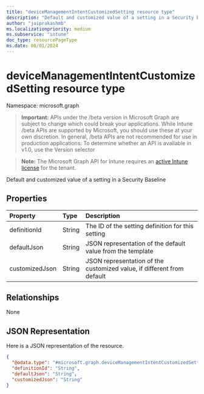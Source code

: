 ```yaml
---
title: "deviceManagementIntentCustomizedSetting resource type"
description: "Default and customized value of a setting in a Security Baseline"
author: "jaiprakashmb"
ms.localizationpriority: medium
ms.subservice: "intune"
doc_type: resourcePageType
ms.date: 08/01/2024
---
```


# deviceManagementIntentCustomizedSetting resource type

Namespace: microsoft.graph

> **Important:** APIs under the /beta version in Microsoft Graph are subject to change which could break your applications. While Intune /beta APIs are supported by Microsoft, you should use these at your own discretion. In general, /beta APIs are not recommended for use in production applications. To determine whether an API is available in v1.0, use the Version selector

> **Note:** The Microsoft Graph API for Intune requires an [active Intune license](https://go.microsoft.com/fwlink/?linkid=839381) for the tenant.

Default and customized value of a setting in a Security Baseline

## Properties
|Property|Type|Description|
|:---|:---|:---|
|definitionId|String|The ID of the setting definition for this setting|
|defaultJson|String|JSON representation of the default value from the template|
|customizedJson|String|JSON representation of the customized value, if different from default|

## Relationships
None

## JSON Representation
Here is a JSON representation of the resource.
<!-- {
  "blockType": "resource",
  "@odata.type": "microsoft.graph.deviceManagementIntentCustomizedSetting"
}
-->
``` json
{
  "@odata.type": "#microsoft.graph.deviceManagementIntentCustomizedSetting",
  "definitionId": "String",
  "defaultJson": "String",
  "customizedJson": "String"
}
```